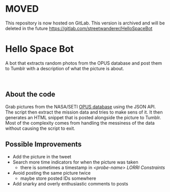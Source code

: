 MOVED
====
This repository is now hosted on GitLab. This version is archived and will be deleted in the future
https://gitlab.com/streetwanderer/HelloSpaceBot

Hello Space Bot
==============
A bot that extracts random photos from the OPUS database and post them to Tumblr with a description of what the picture is about.

&nbsp;  

About the code
---
Grab pictures from the NASA/SETI [OPUS database](http://pds-rings-tools.seti.org/opus) using the JSON API.  
The script then extract the mission data and tries to make sens of it. It then generates an HTML snippet that is posted alongside the picture to Tumblr.  
Most of the complexity comes from handling the messiness of the data without causing the script to exit.

Possible Improvements
---
* Add the picture in the tweet
* Search more time indicators for when the picture was taken 
  * there is sometimes a timestamp in *&lt;probe-name&gt; LORRI  Constraints*
* Avoid posting the same picture twice
  * maybe store posted IDs somewhere
* Add snarky and overly enthusiastic comments to posts
